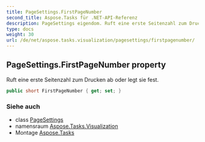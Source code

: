 ```yaml
---
title: PageSettings.FirstPageNumber
second_title: Aspose.Tasks für .NET-API-Referenz
description: PageSettings eigendom. Ruft eine erste Seitenzahl zum Drucken ab oder legt sie fest.
type: docs
weight: 30
url: /de/net/aspose.tasks.visualization/pagesettings/firstpagenumber/
---
```

## PageSettings.FirstPageNumber property

Ruft eine erste Seitenzahl zum Drucken ab oder legt sie fest.

```csharp
public short FirstPageNumber { get; set; }
```

### Siehe auch

* class [PageSettings](../)
* namensraum [Aspose.Tasks.Visualization](../../pagesettings/)
* Montage [Aspose.Tasks](../../../)


